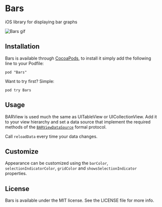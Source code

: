# Bars

iOS library for displaying bar graphs

![Bars gif](https://raw.githubusercontent.com/yourkarma/bars/master/Example/bars.gif)

## Installation

Bars is available through [CocoaPods](http://cocoapods.org), to install it simply add the following line to your Podfile:

    pod "Bars"

Want to try first? Simple:

    pod try Bars

## Usage

BARView is used much the same as UITableView or UICollectionView. Add it to your view hierarchy
and set a data source that implement the required methods 
of the [`BARViewDataSource`](https://github.com/yourkarma/bars/blob/master/Classes/BARView.h#L54) 
formal protocol. 

Call `reloadData` every time your data changes.

## Customize

Appearance can be customized using the `barColor`, `selectionIndicatorColor`, `gridColor` and
`showsSelectionIndicator` properties.

## License

Bars is available under the MIT license. See the LICENSE file for more info.
